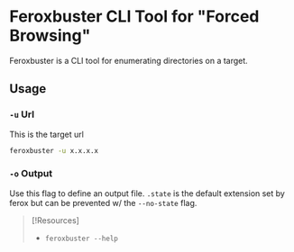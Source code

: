
# Feroxbuster CLI Tool for "Forced Browsing"
Feroxbuster is a CLI tool for enumerating directories on a target.
## Usage
### `-u` Url
This is the target url
```bash
feroxbuster -u x.x.x.x
```
### `-o` Output
Use this flag to define an output file. `.state` is the default extension set by ferox but can be prevented w/ the `--no-state` flag.

> [!Resources]
> - `feroxbuster --help`

